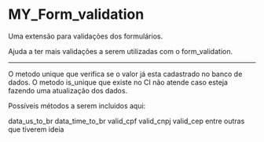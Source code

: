 MY_Form_validation
==================

Uma extensão para validações dos formulários.

Ajuda a ter mais validações a serem utilizadas com o form_validation.

---

O metodo unique que verifica se o valor já esta cadastrado no banco de dados.
O metodo is_unique que existe no CI não atende caso esteja fazendo uma atualização dos dados.

Possíveis métodos a serem incluidos aqui:

data_us_to_br
data_time_to_br
valid_cpf
valid_cnpj
valid_cep
entre outras que tiverem ideia